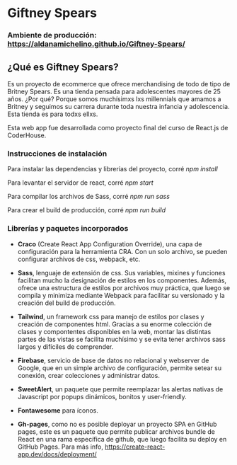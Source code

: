 # Giftney Spears

### Ambiente de producción: https://aldanamichelino.github.io/Giftney-Spears/

## ¿Qué es Giftney Spears?

Es un proyecto de ecommerce que ofrece merchandising de todo de tipo de Britney Spears. Es una tienda pensada para adolescentes mayores de 25 años. ¿Por qué? Porque somos muchísimxs lxs millennials que amamos a Britney y seguimos su carrera durante toda nuestra infancia y adolescencia. Esta tienda es para todxs ellxs.

Esta web app fue desarrollada como proyecto final del curso de React.js de CoderHouse.


### Instrucciones de instalación

Para instalar las dependencias y librerías del proyecto, corré *npm install*

Para levantar el servidor de react, corré *npm start*

Para compilar los archivos de Sass, corré *npm run sass*

Para crear el build de producción, corré *npm run build*


### Librerías y paquetes incorporados

- **Craco** (Create React App Configuration Override), una capa de configuración para la herramienta CRA. Con un solo archivo, se pueden configurar archivos de css, webpack, etc.

- **Sass**, lenguaje de extensión de css. Sus variables, mixines y funciones facilitan mucho la designación de estilos en los componentes. Además, ofrece una estructura de estilos por archivos muy práctica, que luego se compila y minimiza mediante Webpack para facilitar su versionado y la creación del build de producción.

- **Tailwind**, un framework css para manejo de estilos por clases y creación de componentes html. Gracias a su enorme colección de clases y compontentes disponibles en la web, montar las distintas partes de las vistas se facilita muchísimo y se evita tener archivos sass largos y difíciles de comprender.

- **Firebase**, servicio de base de datos no relacional y webserver de Google, que en un simple archivo de configuración, permite setear su conexión, crear colecciones y administrar datos.

- **SweetAlert**, un paquete que permite reemplazar las alertas nativas de Javascript por popups dinámicos, bonitos y user-friendly.

- **Fontawesome** para íconos.

- **Gh-pages**, como no es posible deployar un proyecto SPA en GitHub pages, este es un paquete que permite publicar archivos bundle de React en una rama específica de github, que luego facilita su deploy en GitHub Pages. Para más info, https://create-react-app.dev/docs/deployment/


